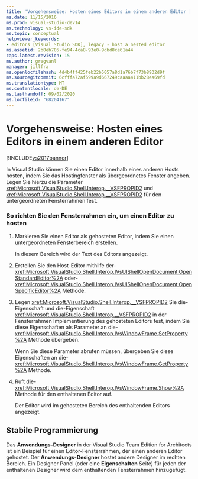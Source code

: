 ```yaml
---
title: 'Vorgehensweise: Hosten eines Editors in einem anderen Editor | Microsoft-Dokumentation'
ms.date: 11/15/2016
ms.prod: visual-studio-dev14
ms.technology: vs-ide-sdk
ms.topic: conceptual
helpviewer_keywords:
- editors [Visual Studio SDK], legacy - host a nested editor
ms.assetid: 2b0eb705-fe94-4ca8-93e0-9dbd8ce61a44
caps.latest.revision: 15
ms.author: gregvanl
manager: jillfra
ms.openlocfilehash: 4d4b4ff425feb22b5057a8d1a76b7f73b8932d9f
ms.sourcegitcommit: 6cfffa72af599a9d667249caaaa411bb28ea69fd
ms.translationtype: MT
ms.contentlocale: de-DE
ms.lasthandoff: 09/02/2020
ms.locfileid: "68204167"
---
```

# <a name="how-to-host-an-editor-in-another-editor"></a>Vorgehensweise: Hosten eines Editors in einem anderen Editor
[!INCLUDE[vs2017banner](../includes/vs2017banner.md)]

In Visual Studio können Sie einen Editor innerhalb eines anderen Hosts hosten, indem Sie das Hostingfenster als übergeordnetes Fenster angeben. Legen Sie hierzu die Parameter <xref:Microsoft.VisualStudio.Shell.Interop.__VSFPROPID2> und <xref:Microsoft.VisualStudio.Shell.Interop.__VSFPROPID2> für den untergeordneten Fensterrahmen fest.  
  
### <a name="to-set-up-the-window-frame-to-host-an-editor"></a>So richten Sie den Fensterrahmen ein, um einen Editor zu hosten  
  
1. Markieren Sie einen Editor als gehosteten Editor, indem Sie einen untergeordneten Fensterbereich erstellen.  
  
     In diesem Bereich wird der Text des Editors angezeigt.  
  
2. Erstellen Sie den Host-Editor mithilfe der- <xref:Microsoft.VisualStudio.Shell.Interop.IVsUIShellOpenDocument.OpenStandardEditor%2A> oder- <xref:Microsoft.VisualStudio.Shell.Interop.IVsUIShellOpenDocument.OpenSpecificEditor%2A> Methode.  
  
3. Legen <xref:Microsoft.VisualStudio.Shell.Interop.__VSFPROPID2> Sie die-Eigenschaft und die-Eigenschaft <xref:Microsoft.VisualStudio.Shell.Interop.__VSFPROPID2> in der Fensterrahmen Implementierung des gehosteten Editors fest, indem Sie diese Eigenschaften als Parameter an die- <xref:Microsoft.VisualStudio.Shell.Interop.IVsWindowFrame.SetProperty%2A> Methode übergeben.  
  
     Wenn Sie diese Parameter abrufen müssen, übergeben Sie diese Eigenschaften an die- <xref:Microsoft.VisualStudio.Shell.Interop.IVsWindowFrame.GetProperty%2A> Methode.  
  
4. Ruft die- <xref:Microsoft.VisualStudio.Shell.Interop.IVsWindowFrame.Show%2A> Methode für den enthaltenen Editor auf.  
  
     Der Editor wird im gehosteten Bereich des enthaltenden Editors angezeigt.  
  
## <a name="robust-programming"></a>Stabile Programmierung  
 Das **Anwendungs-Designer** in der Visual Studio Team Edition for Architects ist ein Beispiel für einen Editor-Fensterrahmen, der einen anderen Editor gehostet. Der **Anwendungs-Designer** hostet andere Designer im rechten Bereich. Ein Designer Panel (oder eine **Eigenschaften** Seite) für jeden der enthaltenen Designer wird dem enthaltenden Fensterrahmen hinzugefügt.

